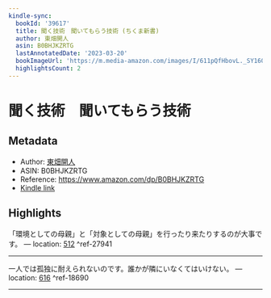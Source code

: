 ```yaml
---
kindle-sync:
  bookId: '39617'
  title: 聞く技術　聞いてもらう技術 (ちくま新書)
  author: 東畑開人
  asin: B0BHJKZRTG
  lastAnnotatedDate: '2023-03-20'
  bookImageUrl: 'https://m.media-amazon.com/images/I/611pQfHbovL._SY160.jpg'
  highlightsCount: 2
---
```

# 聞く技術　聞いてもらう技術
## Metadata
* Author: [東畑開人](https://www.amazon.comundefined)
* ASIN: B0BHJKZRTG
* Reference: https://www.amazon.com/dp/B0BHJKZRTG
* [Kindle link](kindle://book?action=open&asin=B0BHJKZRTG)

## Highlights
「環境としての母親」と「対象としての母親」を行ったり来たりするのが大事です。 — location: [512](kindle://book?action=open&asin=B0BHJKZRTG&location=512) ^ref-27941

---
一人では孤独に耐えられないのです。誰かが隣にいなくてはいけない。 — location: [616](kindle://book?action=open&asin=B0BHJKZRTG&location=616) ^ref-18690

---
